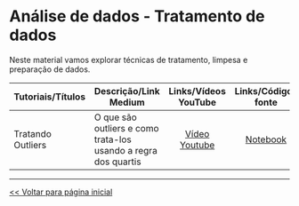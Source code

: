 # Análise de dados - Tratamento de dados
Neste material vamos explorar técnicas de tratamento, limpesa e preparação de dados.

| Tutoriais/Títulos    | Descrição/Link Medium  | Links/Vídeos YouTube | Links/Códigos fonte |
| --- | --- | :---: | :---: |
| Tratando Outliers | O que são outliers e como trata-los usando a regra dos quartis | [Vídeo Youtube](https://youtu.be/2E9OWy6jfWg) | [Notebook]() |

<hr>

[<< Voltar para página inicial](https://github.com/dev-daniel-amorim)
